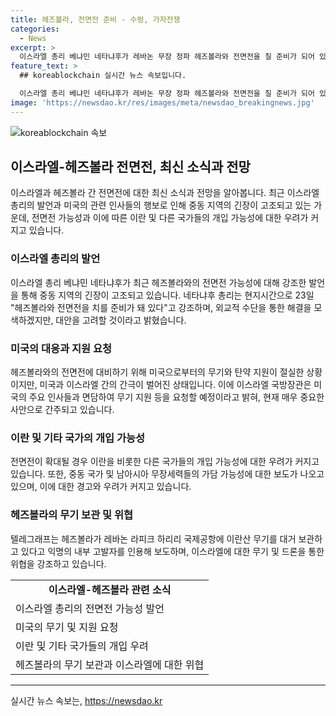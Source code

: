 ```yaml
---
title: 헤즈볼라, 전면전 준비 - 수렁, 가자전쟁
categories:
  - News
excerpt: >
  이스라엘 총리 베냐민 네타냐후가 레바논 무장 정파 헤즈볼라와 전면전을 칠 준비가 되어 있다고 밝혀 현지 정세가 긴장되고 있습니다. 미국과의 무기 지원이 절실한 상황에서 미국과 이스라엘 간 간극이 벌어지고 있는 가운데, 이란의 개입을 우려하는 목소리도 나오고 있습니다. AP 통신은 이스라엘과 헤즈볼라의 전면전 시 이란뿐만 아니라 다른 중동 국가들과 남아시아 무장세력들도 가담할 것으로 전망되고 있습니다. 헤즈볼라의 이란산 무기 보관과 관련된 보도도 등장하며 긴장 상황이 이어지고 있습니다.
feature_text: >
  ## koreablockchain 실시간 뉴스 속보입니다.

  이스라엘 총리 베냐민 네타냐후가 레바논 무장 정파 헤즈볼라와 전면전을 칠 준비가 되어 있다고 밝혀 현지 정세가 긴장되고 있습니다. 미국과의 무기 지원이 절실한 상황에서 미국과 이스라엘 간 간극이 벌어지고 있는 가운데, 이란의 개입을 우려하는 목소리도 나오고 있습니다. AP 통신은 이스라엘과 헤즈볼라의 전면전 시 이란뿐만 아니라 다른 중동 국가들과 남아시아 무장세력들도 가담할 것으로 전망되고 있습니다. 헤즈볼라의 이란산 무기 보관과 관련된 보도도 등장하며 긴장 상황이 이어지고 있습니다.
image: 'https://newsdao.kr/res/images/meta/newsdao_breakingnews.jpg'
---
```


<p><img src="https://newsdao.kr/res/images/meta/newsdao_breakingnews.jpg" alt="koreablockchain 속보" /></p>

<h2 data-ke-size="size26">이스라엘-헤즈볼라 전면전, 최신 소식과 전망</h2>

<p data-ke-size="size16">이스라엘과 헤즈볼라 간 전면전에 대한 최신 소식과 전망을 알아봅니다. 최근 이스라엘 총리의 발언과 미국의 관련 인사들의 행보로 인해 중동 지역의 긴장이 고조되고 있는 가운데, 전면전 가능성과 이에 따른 이란 및 다른 국가들의 개입 가능성에 대한 우려가 커지고 있습니다.</p>

<h3>이스라엘 총리의 발언</h3>

<p data-ke-size="size16">이스라엘 총리 베냐민 네타냐후가 최근 헤즈볼라와의 전면전 가능성에 대해 강조한 발언을 통해 중동 지역의 긴장이 고조되고 있습니다. 네타냐후 총리는 현지시간으로 23일 "헤즈볼라와 전면전을 치를 준비가 돼 있다"고 강조하며, 외교적 수단을 통한 해결을 모색하겠지만, 대안을 고려할 것이라고 밝혔습니다.</p>

<h3>미국의 대응과 지원 요청</h3>

<p data-ke-size="size16">헤즈볼라와의 전면전에 대비하기 위해 미국으로부터의 무기와 탄약 지원이 절실한 상황이지만, 미국과 이스라엘 간의 간극이 벌어진 상태입니다. 이에 이스라엘 국방장관은 미국의 주요 인사들과 면담하여 무기 지원 등을 요청할 예정이라고 밝혀, 현재 매우 중요한 사안으로 간주되고 있습니다.</p>

<h3>이란 및 기타 국가의 개입 가능성</h3>

<p data-ke-size="size16">전면전이 확대될 경우 이란을 비롯한 다른 국가들의 개입 가능성에 대한 우려가 커지고 있습니다. 또한, 중동 국가 및 남아시아 무장세력들의 가담 가능성에 대한 보도가 나오고 있으며, 이에 대한 경고와 우려가 커지고 있습니다.</p>

<h3>헤즈볼라의 무기 보관 및 위협</h3>

<p data-ke-size="size16">텔레그래프는 헤즈볼라가 레바논 라피크 하리리 국제공항에 이란산 무기를 대거 보관하고 있다고 익명의 내부 고발자를 인용해 보도하며, 이스라엘에 대한 무기 및 드론을 통한 위협을 강조하고 있습니다.</p>

<table>
  <tr>
    <td style="text-align: center; height: 17px;"><b>이스라엘-헤즈볼라 관련 소식</b></td>
  </tr>
  <tr>
    <td>이스라엘 총리의 전면전 가능성 발언</td>
  </tr>
  <tr>
    <td>미국의 무기 및 지원 요청</td>
  </tr>
  <tr>
    <td>이란 및 기타 국가들의 개입 우려</td>
  </tr>
  <tr>
    <td>헤즈볼라의 무기 보관과 이스라엘에 대한 위협</td>
  </tr>
</table>

<hr>
실시간 뉴스 속보는, <a href="https://newsdao.kr" rel="dofollow">https://newsdao.kr</a>


